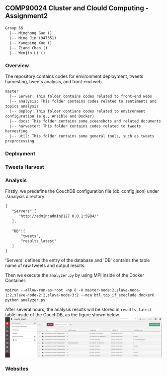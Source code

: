 ## COMP90024 Cluster and Clould Computing - Assignment2
```
Group 66
  |-- Minghong Gao ()
  |-- Ming Jin (947351)
  |-- Kangping Xue ()
  |-- Ziang Chen ()
  |-- Wenjin Li ()
```
### Overview
The repository contains codes for environment deployment, tweets harvesting, tweets analysis, and front-end web.
```
master
  |-- Server: This folder contains codes related to front-end webs
  |-- analysis: This folder contains codes related to sentiments and topics analysis
  |-- deploy: This folder contians codes related to environment configuration (e.g., Ansible and Docker)
  |-- docs: This folder contains some sceenshots and related documents
  |-- harvester: This folder contains codes related to tweets harvesting
  |-- util: This folder contains some general tools, such as tweets preprocessing
```

### Deployment

### Tweets Harvest

### Analysis
Firstly, we predefine the CouchDB configuration file (db_config.json) under ./analysis directory:
```
{
   "Servers":[
      "http://admin:admin@127.0.0.1:5984/"
   ],
   
   "DB":[
       "tweets",
       "results_latest"
   ]
}
```
'Servers' defines the entry of the database and 'DB' contains the table name of raw tweets and output results.

Then we execute the `analyzer.py` by using MPI inside of the Docker Container:
```
mpirun --allow-run-as-root -np 8 -H master-node:2,slave-node-1:2,slave-node-2:2,slave-node-3:2 --mca btl_tcp_if_execlude docker0 python analyzer.py
```
After several hours, the analysis results will be stored in `results_latest` table inside of the CouchDB, as the figure shown below.
![results_latest](https://github.com/KimMeen/COMP90024_Assignment2/blob/master/docs/results_latest.PNG)
### Websites
